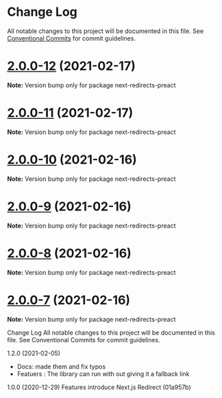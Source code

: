 # Change Log

All notable changes to this project will be documented in this file.
See [Conventional Commits](https://conventionalcommits.org) for commit guidelines.

# [2.0.0-12](http://github.com/Mzaien/next-redirects/tree/main/packages/next-redirects-preact/compare/v2.0.0-11...v2.0.0-12) (2021-02-17)

**Note:** Version bump only for package next-redirects-preact





# [2.0.0-11](http://github.com/Mzaien/next-redirects/tree/main/packages/next-redirects-preact/compare/v2.0.0-10...v2.0.0-11) (2021-02-17)

**Note:** Version bump only for package next-redirects-preact





# [2.0.0-10](http://github.com/Mzaien/next-redirects/tree/main/packages/next-redirects-preact/compare/v2.0.0-9...v2.0.0-10) (2021-02-16)

**Note:** Version bump only for package next-redirects-preact





# [2.0.0-9](http://github.com/Mzaien/next-redirects/tree/main/packages/next-redirects-preact/compare/v2.0.0-8...v2.0.0-9) (2021-02-16)

**Note:** Version bump only for package next-redirects-preact





# [2.0.0-8](https://github.com/Mzaien/next-redirects/compare/v2.0.0-7...v2.0.0-8) (2021-02-16)

**Note:** Version bump only for package next-redirects-preact





# [2.0.0-7](https://github.com/Mzaien/next-redirects/compare/v2.0.0-6...v2.0.0-7) (2021-02-16)

**Note:** Version bump only for package next-redirects-preact





Change Log
All notable changes to this project will be documented in this file. See Conventional Commits for commit guidelines.

1.2.0 (2021-02-05)
- Docs: made them and fix typos 
- Featuers : The library can run with out giving it a fallback link

1.0.0 (2020-12-29)
Features
introduce Next.js Redirect (01a957b)
